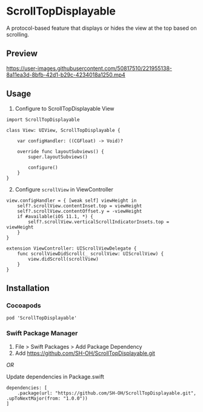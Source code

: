 # ScrollTopDisplayable

A protocol-based feature that displays or hides the view at the top based on scrolling.

## Preview

https://user-images.githubusercontent.com/50817510/221955138-8a11ea3d-8bfb-42d1-b29c-4234018a1250.mp4

## Usage

1. Configure to ScrollTopDisplayable View
```
import ScrollTopDisplayable

class View: UIView, ScrollTopDisplayable {
    
    var configHandler: ((CGFloat) -> Void)?
    
    override func layoutSubviews() {
        super.layoutSubviews()
        
        configure()
    }
}
```
2. Configure `scrollView` in ViewController
```
view.configHandler = { [weak self] viewHeight in
    self?.scrollView.contentInset.top = viewHeight
    self?.scrollView.contentOffset.y = -viewHeight
    if #available(iOS 11.1, *) {
        self?.scrollView.verticalScrollIndicatorInsets.top = viewHeight
    }
}
```
```
extension ViewController: UIScrollViewDelegate {
    func scrollViewDidScroll(_ scrollView: UIScrollView) {
        view.didScroll(scrollView)
    }
}
```

## Installation

### Cocoapods

```
pod 'ScrollTopDisplayable'
```

### Swift Package Manager

1. File > Swift Packages > Add Package Dependency
2. Add https://github.com/SH-OH/ScrollTopDisplayable.git

*OR*

Update dependencies in Package.swift

```
dependencies: [
    .package(url: "https://github.com/SH-OH/ScrollTopDisplayable.git", .upToNextMajor(from: "1.0.0"))
]
```

